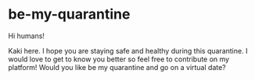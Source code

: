 # be-my-quarantine

Hi humans!

Kaki here. I hope you are staying safe and healthy during this quarantine. 
I would love to get to know you better so feel free to contribute on my platform!
Would you like be my quarantine and go on a virtual date? 
